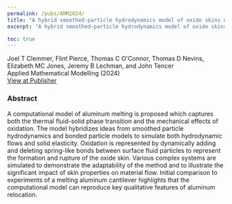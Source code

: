 ```yaml
---
permalink: /pubs/AMM2024/
title: "A hybrid smoothed-particle hydrodynamics model of oxide skins on molten aluminum"
excerpt: "A hybrid smoothed-particle hydrodynamics model of oxide skins on molten aluminum"

toc: true
---
```


Joel T Clemmer, Flint Pierce, Thomas C O'Connor, Thomas D Nevins, Elizabeth MC Jones, Jeremy B Lechman, and John Tencer  
Applied Mathematical Modelling (2024)  
[View at Publisher](https://www.sciencedirect.com/science/article/pii/S0307904X2400101X)  

### Abstract

A computational model of aluminum melting is proposed which captures both the thermal fluid-solid phase transition and the mechanical effects of oxidation. The model hybridizes ideas from smoothed particle hydrodynamics and bonded particle models to simulate both hydrodynamic flows and solid elasticity. Oxidation is represented by dynamically adding and deleting spring-like bonds between surface fluid particles to represent the formation and rupture of the oxide skin. Various complex systems are simulated to demonstrate the adaptability of the method and to illustrate the significant impact of skin properties on material flow. Initial comparison to experiments of a melting aluminum cantilever highlights that the computational model can reproduce key qualitative features of aluminum relocation.
